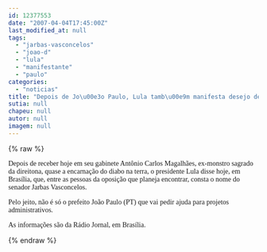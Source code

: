 ```yaml
---
id: 12377553
date: "2007-04-04T17:45:00Z"
last_modified_at: null
tags:
  - "jarbas-vasconcelos"
  - "joao-d"
  - "lula"
  - "manifestante"
  - "paulo"
categories:
  - "noticias"
title: "Depois de Jo\u00e3o Paulo, Lula tamb\u00e9m manifesta desejo de encontrar-se com Jarbas Vasconcelos"
sutia: null
chapeu: null
autor: null
imagem: null
---
```

{% raw %}
<p><P><FONT face=Verdana>Depois de receber hoje em seu gabinete Antônio Carlos Magalhães, ex-monstro sagrado da direitona, quase a encarnação do diabo na terra, o presidente Lula disse hoje, em Brasília, que, entre as pessoas da oposição que planeja encontrar, consta o nome do senador Jarbas Vasconcelos.</FONT></P></p>
<p><P><FONT face=Verdana>Pelo jeito, não é só o prefeito João Paulo (PT) que vai pedir ajuda para projetos administrativos.</FONT></P></p>
<p><P><FONT face=Verdana>As informações são da Rádio Jornal, em Brasília.</FONT></P> </p>
{% endraw %}